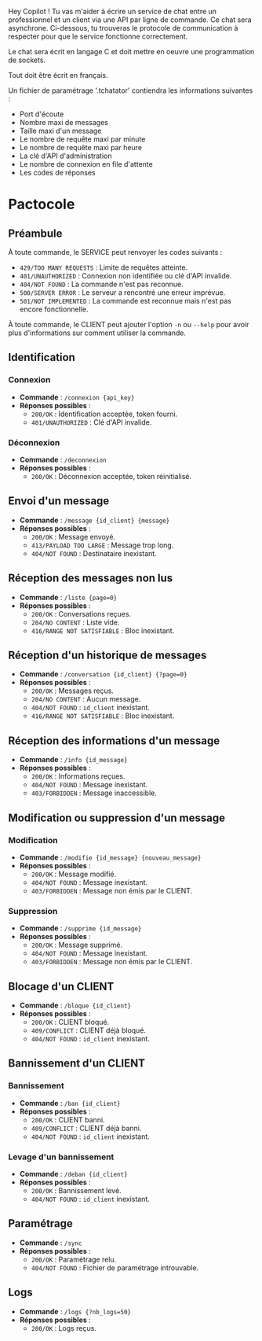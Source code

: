 Hey Copilot !
Tu vas m'aider à écrire un service de chat entre un professionnel et un client via une API par ligne de commande. Ce chat sera asynchrone.
Ci-dessous, tu trouveras le protocole de communication à respecter pour que le service fonctionne correctement. 

Le chat sera écrit en langage C et doit mettre en oeuvre une programmation de sockets.

Tout doit être écrit en français.

Un fichier de paramétrage '.tchatator' contiendra les informations suivantes :
- Port d'écoute
- Nombre maxi de messages
- Taille maxi d'un message
- Le nombre de requête maxi par minute
- Le nombre de requête maxi par heure
- La clé d'API d'administration
- Le nombre de connexion en file d'attente
- Les codes de réponses

# Pactocole

## Préambule
À toute commande, le SERVICE peut renvoyer les codes suivants :
- `429/TOO MANY REQUESTS` : Limite de requêtes atteinte.
- `401/UNAUTHORIZED` : Connexion non identifiée ou clé d'API invalide.
- `404/NOT FOUND` : La commande n'est pas reconnue.
- `500/SERVER ERROR` : Le serveur a rencontré une erreur imprévue.
- `501/NOT IMPLEMENTED` : La commande est reconnue mais n'est pas encore fonctionnelle.

À toute commande, le CLIENT peut ajouter l'option `-n` ou `--help` pour avoir plus d'informations sur comment utiliser la commande.

## Identification
### Connexion
- **Commande** : `/connexion {api_key}`
- **Réponses possibles** :
  - `200/OK` : Identification acceptée, token fourni.
  - `401/UNAUTHORIZED` : Clé d'API invalide.

### Déconnexion
- **Commande** : `/deconnexion`
- **Réponses possibles** :
  - `200/OK` : Déconnexion acceptée, token réinitialisé.

## Envoi d'un message
- **Commande** : `/message {id_client} {message}`
- **Réponses possibles** :
  - `200/OK` : Message envoyé.
  - `413/PAYLOAD TOO LARGE` : Message trop long.
  - `404/NOT FOUND` : Destinataire inexistant.

## Réception des messages non lus
- **Commande** : `/liste {page=0}`
- **Réponses possibles** :
  - `200/OK` : Conversations reçues.
  - `204/NO CONTENT` : Liste vide.
  - `416/RANGE NOT SATISFIABLE` : Bloc inexistant.

## Réception d'un historique de messages
- **Commande** : `/conversation {id_client} {?page=0}`
- **Réponses possibles** :
  - `200/OK` : Messages reçus.
  - `204/NO CONTENT` : Aucun message.
  - `404/NOT FOUND` : `id_client` inexistant.
  - `416/RANGE NOT SATISFIABLE` : Bloc inexistant.

## Réception des informations d'un message
- **Commande** : `/info {id_message}`
- **Réponses possibles** :
  - `200/OK` : Informations reçues.
  - `404/NOT FOUND` : Message inexistant.
  - `403/FORBIDDEN` : Message inaccessible.

## Modification ou suppression d'un message
### Modification
- **Commande** : `/modifie {id_message} {nouveau_message}`
- **Réponses possibles** :
  - `200/OK` : Message modifié.
  - `404/NOT FOUND` : Message inexistant.
  - `403/FORBIDDEN` : Message non émis par le CLIENT.

### Suppression
- **Commande** : `/supprime {id_message}`
- **Réponses possibles** :
  - `200/OK` : Message supprimé.
  - `404/NOT FOUND` : Message inexistant.
  - `403/FORBIDDEN` : Message non émis par le CLIENT.

## Blocage d'un CLIENT
- **Commande** : `/bloque {id_client}`
- **Réponses possibles** :
  - `200/OK` : CLIENT bloqué.
  - `409/CONFLICT` : CLIENT déjà bloqué.
  - `404/NOT FOUND` : `id_client` inexistant.

## Bannissement d'un CLIENT
### Bannissement
- **Commande** : `/ban {id_client}`
- **Réponses possibles** :
  - `200/OK` : CLIENT banni.
  - `409/CONFLICT` : CLIENT déjà banni.
  - `404/NOT FOUND` : `id_client` inexistant.

### Levage d'un bannissement
- **Commande** : `/deban {id_client}`
- **Réponses possibles** :
  - `200/OK` : Bannissement levé.
  - `404/NOT FOUND` : `id_client` inexistant.

## Paramétrage
- **Commande** : `/sync`
- **Réponses possibles** :
  - `200/OK` : Paramétrage relu.
  - `404/NOT FOUND` : Fichier de paramétrage introuvable.

## Logs
- **Commande** : `/logs {?nb_logs=50}`
- **Réponses possibles** :
  - `200/OK` : Logs reçus.